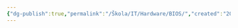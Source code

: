 ```yaml
---
{"dg-publish":true,"permalink":"/Škola/IT/Hardware/BIOS/","created":"2024-03-18T20:53:16.551+01:00","updated":"2024-03-13T18:14:43.830+01:00"}
---
```


